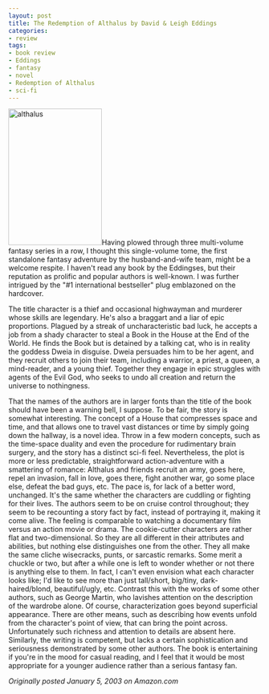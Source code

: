 ```yaml
---
layout: post
title: The Redemption of Althalus by David & Leigh Eddings
categories:
- review
tags:
- book review
- Eddings
- fantasy
- novel
- Redemption of Althalus
- sci-fi
---
```

<img class="pull-left" title="althalus" src="http://yentran.isamonkey.org/gallery/images/althalus.jpg" width="186" height="272" />Having plowed through three multi-volume fantasy series in a row, I thought this single-volume tome, the first standalone fantasy adventure by the husband-and-wife team, might be a welcome respite. I haven't read any book by the Eddingses, but their reputation as prolific and popular authors is well-known. I was further intrigued by the "#1 international bestseller" plug emblazoned on the hardcover.

The title character is a thief and occasional highwayman and murderer whose skills are legendary. He's also a braggart and a liar of epic proportions. Plagued by a streak of uncharacteristic bad luck, he accepts a job from a shady character to steal a Book in the House at the End of the World. He finds the Book but is detained by a talking cat, who is in reality the goddess Dweia in disguise. Dweia persuades him to be her agent, and they recruit others to join their team, including a warrior, a priest, a queen, a mind-reader, and a young thief. Together they engage in epic struggles with agents of the Evil God, who seeks to undo all creation and return the universe to nothingness.

That the names of the authors are in larger fonts than the title of the book should have been a warning bell, I suppose. To be fair, the story is somewhat interesting. The concept of a House that compresses space and time, and that allows one to travel vast distances or time by simply going down the hallway, is a novel idea. Throw in a few modern concepts, such as the time-space duality and even the procedure for rudimentary brain surgery, and the story has a distinct sci-fi feel. Nevertheless, the plot is more or less predictable, straightforward action-adventure with a smattering of romance: Althalus and friends recruit an army, goes here, repel an invasion, fall in love, goes there, fight another war, go some place else, defeat the bad guys, etc. The pace is, for lack of a better word, unchanged. It's the same whether the characters are cuddling or fighting for their lives. The authors seem to be on cruise control throughout; they seem to be recounting a story fact by fact, instead of portraying it, making it come alive. The feeling is comparable to watching a documentary film versus an action movie or drama. The cookie-cutter characters are rather flat and two-dimensional. So they are all different in their attributes and abilities, but nothing else distinguishes one from the other. They all make the same cliche wisecracks, punts, or sarcastic remarks. Some merit a chuckle or two, but after a while one is left to wonder whether or not there is anything else to them. In fact, I can't even envision what each character looks like; I'd like to see more than just tall/short, big/tiny, dark-haired/blond, beautiful/ugly, etc. Contrast this with the works of some other authors, such as George Martin, who lavishes attention on the description of the wardrobe alone. Of course, characterization goes beyond superficial appearance. There are other means, such as describing how events unfold from the character's point of view, that can bring the point across. Unfortunately such richness and attention to details are absent here. Similarly, the writing is competent, but lacks a certain sophistication and seriousness demonstrated by some other authors. The book is entertaining if you're in the mood for casual reading, and I feel that it would be most appropriate for a younger audience rather than a serious fantasy fan.

*Originally posted January 5, 2003 on Amazon.com*
